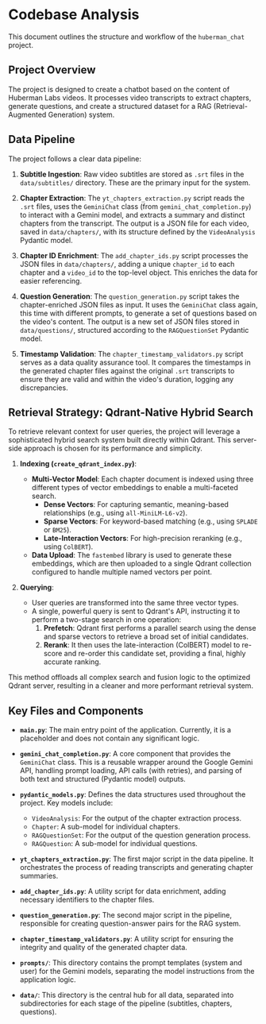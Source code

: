 # Codebase Analysis

This document outlines the structure and workflow of the `huberman_chat` project.

## Project Overview

The project is designed to create a chatbot based on the content of Huberman Labs videos. It processes video transcripts to extract chapters, generate questions, and create a structured dataset for a RAG (Retrieval-Augmented Generation) system.

## Data Pipeline

The project follows a clear data pipeline:

1.  **Subtitle Ingestion**: Raw video subtitles are stored as `.srt` files in the `data/subtitles/` directory. These are the primary input for the system.

2.  **Chapter Extraction**: The `yt_chapters_extraction.py` script reads the `.srt` files, uses the `GeminiChat` class (from `gemini_chat_completion.py`) to interact with a Gemini model, and extracts a summary and distinct chapters from the transcript. The output is a JSON file for each video, saved in `data/chapters/`, with its structure defined by the `VideoAnalysis` Pydantic model.

3.  **Chapter ID Enrichment**: The `add_chapter_ids.py` script processes the JSON files in `data/chapters/`, adding a unique `chapter_id` to each chapter and a `video_id` to the top-level object. This enriches the data for easier referencing.

4.  **Question Generation**: The `question_generation.py` script takes the chapter-enriched JSON files as input. It uses the `GeminiChat` class again, this time with different prompts, to generate a set of questions based on the video's content. The output is a new set of JSON files stored in `data/questions/`, structured according to the `RAGQuestionSet` Pydantic model.

5.  **Timestamp Validation**: The `chapter_timestamp_validators.py` script serves as a data quality assurance tool. It compares the timestamps in the generated chapter files against the original `.srt` transcripts to ensure they are valid and within the video's duration, logging any discrepancies.

## Retrieval Strategy: Qdrant-Native Hybrid Search

To retrieve relevant context for user queries, the project will leverage a sophisticated hybrid search system built directly within Qdrant. This server-side approach is chosen for its performance and simplicity.

1.  **Indexing (`create_qdrant_index.py`)**:
    *   **Multi-Vector Model**: Each chapter document is indexed using three different types of vector embeddings to enable a multi-faceted search.
        *   **Dense Vectors**: For capturing semantic, meaning-based relationships (e.g., using `all-MiniLM-L6-v2`).
        *   **Sparse Vectors**: For keyword-based matching (e.g., using `SPLADE` or `BM25`).
        *   **Late-Interaction Vectors**: For high-precision reranking (e.g., using `ColBERT`).
    *   **Data Upload**: The `fastembed` library is used to generate these embeddings, which are then uploaded to a single Qdrant collection configured to handle multiple named vectors per point.

2.  **Querying**:
    *   User queries are transformed into the same three vector types.
    *   A single, powerful query is sent to Qdrant's API, instructing it to perform a two-stage search in one operation:
        1.  **Prefetch**: Qdrant first performs a parallel search using the dense and sparse vectors to retrieve a broad set of initial candidates.
        2.  **Rerank**: It then uses the late-interaction (ColBERT) model to re-score and re-order this candidate set, providing a final, highly accurate ranking.

This method offloads all complex search and fusion logic to the optimized Qdrant server, resulting in a cleaner and more performant retrieval system.

## Key Files and Components

-   **`main.py`**: The main entry point of the application. Currently, it is a placeholder and does not contain any significant logic.

-   **`gemini_chat_completion.py`**: A core component that provides the `GeminiChat` class. This is a reusable wrapper around the Google Gemini API, handling prompt loading, API calls (with retries), and parsing of both text and structured (Pydantic model) outputs.

-   **`pydantic_models.py`**: Defines the data structures used throughout the project. Key models include:
    -   `VideoAnalysis`: For the output of the chapter extraction process.
    -   `Chapter`: A sub-model for individual chapters.
    -   `RAGQuestionSet`: For the output of the question generation process.
    -   `RAGQuestion`: A sub-model for individual questions.

-   **`yt_chapters_extraction.py`**: The first major script in the data pipeline. It orchestrates the process of reading transcripts and generating chapter summaries.

-   **`add_chapter_ids.py`**: A utility script for data enrichment, adding necessary identifiers to the chapter files.

-   **`question_generation.py`**: The second major script in the pipeline, responsible for creating question-answer pairs for the RAG system.

-   **`chapter_timestamp_validators.py`**: A utility script for ensuring the integrity and quality of the generated chapter data.

-   **`prompts/`**: This directory contains the prompt templates (system and user) for the Gemini models, separating the model instructions from the application logic.

-   **`data/`**: This directory is the central hub for all data, separated into subdirectories for each stage of the pipeline (subtitles, chapters, questions).

